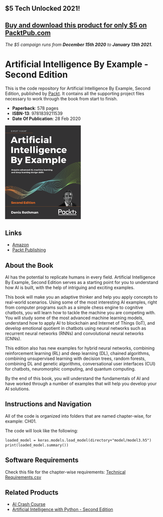 ## $5 Tech Unlocked 2021!
[Buy and download this product for only $5 on PacktPub.com](https://www.packtpub.com/)
-----
*The $5 campaign         runs from __December 15th 2020__ to __January 13th 2021.__*

# Artificial Intelligence By Example - Second Edition
This is the code repository for Artificial Intelligence By Example, Second Edition, published by [Packt](https://www.packtpub.com/?utm_source=github). It contains all the supporting project files necessary to work through the book from start to finish.

* **Paperback**: 578 pages
* **ISBN-13**: 9781839211539
* **Date Of Publication**: 28 Feb 2020

[<img src="./.other/cover.png" width="248">](https://www.amazon.com/Artificial-Intelligence-Example-advanced-learning-ebook/dp/B084ZNNBNN/)

## Links

* [Amazon](https://www.amazon.com/Artificial-Intelligence-Example-advanced-learning-ebook/dp/B084ZNNBNN/)
* [Packt Publishing](https://www.packtpub.com/programming/artificial-intelligence-by-example-second-edition)

## About the Book
AI has the potential to replicate humans in every field. Artificial Intelligence By Example, Second Edition serves as a starting point for you to understand how AI is built, with the help of intriguing and exciting examples.

This book will make you an adaptive thinker and help you apply concepts to real-world scenarios. Using some of the most interesting AI examples, right from computer programs such as a simple chess engine to cognitive chatbots, you will learn how to tackle the machine you are competing with. You will study some of the most advanced machine learning models, understand how to apply AI to blockchain and Internet of Things (IoT), and develop emotional quotient in chatbots using neural networks such as recurrent neural networks (RNNs) and convolutional neural networks (CNNs).

This edition also has new examples for hybrid neural networks, combining reinforcement learning (RL) and deep learning (DL), chained algorithms, combining unsupervised learning with decision trees, random forests, combining DL and genetic algorithms, conversational user interfaces (CUI) for chatbots, neuromorphic computing, and quantum computing.

By the end of this book, you will understand the fundamentals of AI and have worked through a number of examples that will help you develop your AI solutions.

## Instructions and Navigation
All of the code is organized into folders that are named chapter-wise, for example: CH01.

The code will look like the following:
```
loaded_model = keras.models.load_model(directory+"model/model3.h5")
print(loaded_model.summary())
```

## Software Requirements

Check this file for the chapter-wise requirements: [Technical Requirements.csv](./.other/Technical%20Requirements.csv)

## Related Products

* [AI Crash Course](https://www.packtpub.com/data/ai-crash-course)
* [Artificial Intelligence with Python - Second Edition](https://www.packtpub.com/data/artificial-intelligence-with-python-second-edition)
